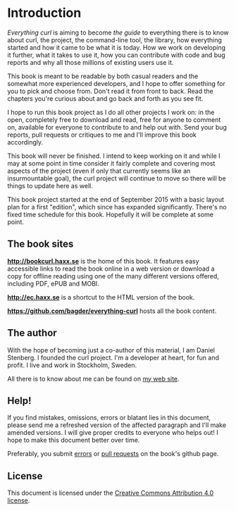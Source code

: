# Introduction

_Everything curl_ is aiming to become *the guide* to everything there is to
know about curl, the project, the command-line tool, the library, how
everything started and how it came to be what it is today. How we work on
developing it further, what it takes to use it, how you can contribute with
code and bug reports and why all those millions of existing users use it.

This book is meant to be readable by both casual readers and the somewhat more
experienced developers, and I hope to offer something for you to pick and
choose from. Don't read it from front to back. Read the chapters you're
curious about and go back and forth as you see fit.

I hope to run this book project as I do all other projects I work on: in the
open, completely free to download and read, free for anyone to comment on,
available for everyone to contribute to and help out with. Send your bug
reports, pull requests or critiques to me and I'll improve this book
accordingly.

This book will never be finished. I intend to keep working on it and while I
may at some point in time consider it fairly complete and covering most
aspects of the project (even if only that currently seems like an
insurmountable goal), the curl project will continue to move so there will be
things to update here as well.

This book project started at the end of September 2015 with a basic layout
plan for a first "edition", which since has expanded significantly. There's no
fixed time schedule for this book. Hopefully it will be complete at some
point.

## The book sites

**http://bookcurl.haxx.se** is the home of this book. It features easy
accessible links to read the book online in a web version or download a copy
for offline reading using one of the many different versions offered,
including PDF, ePUB and MOBI.

**http://ec.haxx.se** is a shortcut to the HTML version of the book.

**https://github.com/bagder/everything-curl** hosts all the book content.

## The author

With the hope of becoming just a co-author of this material, I am Daniel
Stenberg. I founded the curl project. I'm a developer at heart, for fun and
profit. I live and work in Stockholm, Sweden.

All there is to know about me can be found on [my web
site](https://daniel.haxx.se/).

## Help!

If you find mistakes, omissions, errors or blatant lies in this document,
please send me a refreshed version of the affected paragraph and I'll make
amended versions. I will give proper credits to everyone who helps out! I hope
to make this document better over time.

Preferably, you submit
[errors](https://github.com/bagder/everything-curl/issues) or [pull
requests](https://github.com/bagder/everything-curl/pulls) on the book's
github page.

## License

This document is licensed under the [Creative Commons Attribution 4.0
license](http://creativecommons.org/licenses/by/4.0/).
